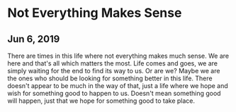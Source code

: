 # Not Everything Makes Sense
## Jun 6, 2019

There are times in this life where not everything makes much sense. We are here 
and that's all which matters the most. Life comes and goes, we are simply 
waiting for the end to find its way to us. Or are we? Maybe we are the ones who 
should be looking for something better in this life. There doesn't appear to be 
much in the way of that, just a life where we hope and wish for something good 
to happen to us. Doesn't mean something good will happen, just that we hope for 
something good to take place.
